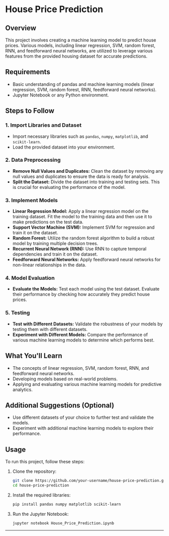 # House Price Prediction

## Overview

This project involves creating a machine learning model to predict house prices. Various models, including linear regression, SVM, random forest, RNN, and feedforward neural networks, are utilized to leverage various features from the provided housing dataset for accurate predictions.

## Requirements

- Basic understanding of pandas and machine learning models (linear regression, SVM, random forest, RNN, feedforward neural networks).
- Jupyter Notebook or any Python environment.

## Steps to Follow

### 1. Import Libraries and Dataset

- Import necessary libraries such as `pandas`, `numpy`, `matplotlib`, and `scikit-learn`.
- Load the provided dataset into your environment.

### 2. Data Preprocessing

- **Remove Null Values and Duplicates:** Clean the dataset by removing any null values and duplicates to ensure the data is ready for analysis.
- **Split the Dataset:** Divide the dataset into training and testing sets. This is crucial for evaluating the performance of the model.

### 3. Implement Models

- **Linear Regression Model:** Apply a linear regression model on the training dataset. Fit the model to the training data and then use it to make predictions on the test data.
- **Support Vector Machine (SVM):** Implement SVM for regression and train it on the dataset.
- **Random Forest:** Utilize the random forest algorithm to build a robust model by training multiple decision trees.
- **Recurrent Neural Network (RNN):** Use RNN to capture temporal dependencies and train it on the dataset.
- **Feedforward Neural Networks:** Apply feedforward neural networks for non-linear relationships in the data.

### 4. Model Evaluation

- **Evaluate the Models:** Test each model using the test dataset. Evaluate their performance by checking how accurately they predict house prices.

### 5. Testing

- **Test with Different Datasets:** Validate the robustness of your models by testing them with different datasets.
- **Experiment with Different Models:** Compare the performance of various machine learning models to determine which performs best.

## What You'll Learn

- The concepts of linear regression, SVM, random forest, RNN, and feedforward neural networks.
- Developing models based on real-world problems.
- Applying and evaluating various machine learning models for predictive analytics.

## Additional Suggestions (Optional)

- Use different datasets of your choice to further test and validate the models.
- Experiment with additional machine learning models to explore their performance.

## Usage

To run this project, follow these steps:

1. Clone the repository:
   ```bash
   git clone https://github.com/your-username/house-price-prediction.git
   cd house-price-prediction
   ```

2. Install the required libraries:
   ```bash
   pip install pandas numpy matplotlib scikit-learn
   ```

3. Run the Jupyter Notebook:
   ```bash
   jupyter notebook House_Price_Prediction.ipynb
   ```

---

